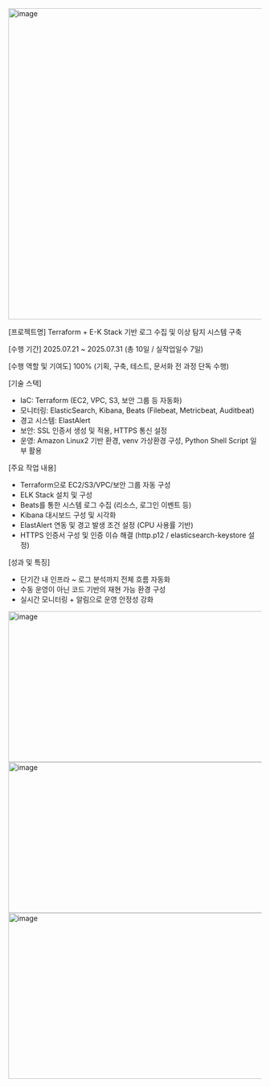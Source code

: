 <img width="1154" height="619" alt="image" src="https://github.com/user-attachments/assets/a1d4fe92-64b3-4321-8776-7b5661e55dda" />

[프로젝트명] Terraform + E-K Stack 기반 로그 수집 및 이상 탐지 시스템 구축

[수행 기간] 2025.07.21 ~ 2025.07.31 (총 10일 / 실작업일수 7일)

[수행 역할 및 기여도] 100% (기획, 구축, 테스트, 문서화 전 과정 단독 수행)

[기술 스택]
- IaC: Terraform (EC2, VPC, S3, 보안 그룹 등 자동화)
- 모니터링: ElasticSearch, Kibana, Beats (Filebeat, Metricbeat, Auditbeat)
- 경고 시스템: ElastAlert
- 보안: SSL 인증서 생성 및 적용, HTTPS 통신 설정
- 운영: Amazon Linux2 기반 환경, venv 가상환경 구성, Python Shell Script 일부 활용

[주요 작업 내용]
- Terraform으로 EC2/S3/VPC/보안 그룹 자동 구성
- ELK Stack 설치 및 구성
- Beats를 통한 시스템 로그 수집 (리소스, 로그인 이벤트 등)
- Kibana 대시보드 구성 및 시각화
- ElastAlert 연동 및 경고 발생 조건 설정 (CPU 사용률 기반)
- HTTPS 인증서 구성 및 인증 이슈 해결 (http.p12 / elasticsearch-keystore 설정)

[성과 및 특징]
- 단기간 내 인프라 ~ 로그 분석까지 전체 흐름 자동화
- 수동 운영이 아닌 코드 기반의 재현 가능 환경 구성
- 실시간 모니터링 + 알림으로 운영 안정성 강화

<img width="560" height="300" alt="image" src="https://github.com/user-attachments/assets/6c078511-f9c3-4522-a34b-7e51e1fb531e" />

<img width="574" height="300" alt="image" src="https://github.com/user-attachments/assets/9a89be64-3846-4935-8c6a-32d81a2a78c0" />

<img width="1134" height="330" alt="image" src="https://github.com/user-attachments/assets/99a69cab-5601-41e3-8c14-3817a2d8501f" />
